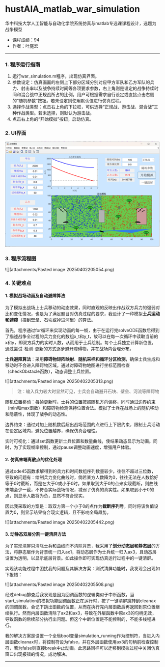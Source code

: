 # hustAIA_matlab_war_simulation

华中科技大学人工智能与自动化学院系统仿真与matlab专选课课程设计，选题为战争模型

- 课程成绩：94
- 作者：叶庭宏

---

### 1. 程序运行指南

1. 运行war_simulation.m程序，出现仿真界面。
2. 参数设定：仿真画面的左侧上下部分区域分别对应甲方军队和乙方军队的兵力、射击率以及战争持续时间等各项要求参数，右上角则是设定的战争持续时间和混合战中正规战所占的比例。用户可根据需求自行设定或直接点击右侧的“随机参数”按钮。若未设定则使用默认值进行仿真过程。
3. 选择作战类型：点击右上角的下拉框，可供选择“正规战、游击战、混合战”三种作战类型。若未选择，则默认为游击战。
4. 点击右上角的“开始模拟”按钮，启动仿真。


### 2. UI界面

![](/attachments/Pastedimage20250402204903.png)


### 3. 程序流程图

![](attachments/Pasted image 20250402205054.png)


### 4. 关键难点

#### 1. **模拟战场动画及自动避障算法**

为了模拟出战场上士兵移动的动态效果，同时直观的反映出作战双方兵力的强弱对比和变化情况，也是为了满足题目对仿真过程的要求，我设计了一种模拟**士兵运动和避障**（撞到壁垒、石块或掉进河里）的算法。

首先，程序通过for循环来实现动画的每一帧，由于在运行完solveODE函数后得到了描述战争全过程的兵力变化的数组x_t和y_t，故可以在每一次循环中读取当前的x和y，即双方兵力的实时人数，从而用于士兵绘制。每个士兵独立计算新位置，通过尝试-检测-更新的方式逐步避开障碍物，并在战场内合理分布。

**士兵避障算法**：采用**障碍物矩阵映射**、**随机采样和循环分区检测**，确保士兵生成和移动时不会进入障碍物区域。通过对障碍物地图进行坐标范围检查（checkObstacle函数），动态调整士兵位置。

![](attachments/Pasted image 20250402205313.png)

> 注：输入兵力较大时显然可见，士兵会自动避开石块、壁垒、河流等障碍物

随机位置移动：每帧更新时，士兵的位置按照随机方向偏移，同时通过边界约束（min和max函数）和障碍物检测保持位置合法。模拟了士兵在战场上的随机移动和隐蔽性，体现了战争的动态性。

边界约束：通过对加上随机数后超出战场范围的点进行上下限约束，限制士兵活动在设定区域内，避免位置越界，确保仿真合理性。

实时可视化：通过set函数更新士兵位置和数量曲线，使结果动态显示为动画。同时，为了实现帧率控制，通过pause调整动画速度，增强用户体验。

#### 2. **仿真末端离散点的优化处理**

通过ode45函数求解得到的兵力和时间数组序列数量较少，往往不超过三位数，导致的问题有：绘制兵力变化曲线时，倘若某方人数降为0，往往无法在人数恰好等于0时截断，而是在大于0或小于0时。如果取到大于0的点来实现截断，则曲线末端会少一截，不符合实际战场情况，减弱了仿真的真实性。如果取到小于0的点，则显示人数将为负，显然不符合现实。

因此我采取的方案是：取双方第一个小于0的点作为**截断序列号**，同时将该负值设置为0，则显示结果符合现实逻辑，且不影响全局趋势。

![](attachments/Pasted image 20250402205442.png)


#### 3. **动静态双层分割一键清屏方法**

为了实现清屏只清除士兵和曲线而不清除背景，我采用了**划分动态层和静态层**的方法，将静态层作为背景统一归入ax1，将动态层作为士兵统一归入ax3，且动态层设置为透明，以显示底层背景。如此操作即可实现仿真运行过程中的一键清屏。

实现该功能过程中困扰我的问题及其解决方案：测试清屏功能时，我发现会出现如下报错：

![](attachments/Pasted image 20250402205508.png)

经过debug排查后我发现是因为回调函数的逻辑类似于中断函数，当start_simulation的模拟功能回调函数正在运行时，按了一键清屏跳转到cleanax的回调函数，会记下跳出函数的位置，从而在执行完内层函数后再返回到原位置继续执行。然而内层函数清除了ax2和ax3，导致在外层函数中原ax3的句柄无效，导致函数的后续部分执行出问题。但这个中断位置是不能控制的，不能多线程进行。

我的解决方案是设置一个全局bool变量simulation_running作为控制符，当进入内层函数cleanax时，将控制符设为false，并在外层函数使用ax3的句柄前检查控制符，若为false则直接break中止动画。此思路同样可以迁移到模拟过程中关闭仿真窗口出现报错的情况，成功解决。

---
